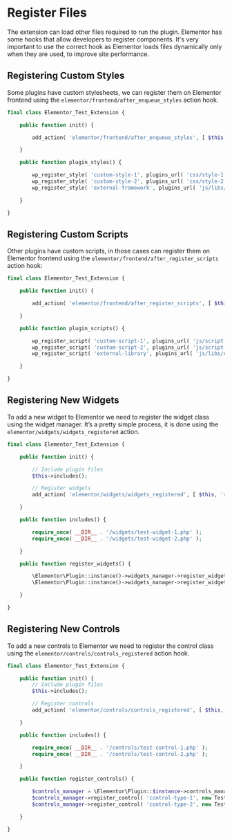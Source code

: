 # Register Files

The extension can load other files required to run the plugin. Elementor has some hooks that allow developers to register components. It's very important to use the correct hook as Elementor loads files dynamically only when they are used, to improve site performance.

## Registering Custom Styles

Some plugins have custom stylesheets, we can register them on Elementor frontend using the `elementor/frontend/after_enqueue_styles` action hook.

```php
final class Elementor_Test_Extension {

	public function init() {

		add_action( 'elementor/frontend/after_enqueue_styles', [ $this, 'plugin_styles' ] );

	}

	public function plugin_styles() {

		wp_register_style( 'custom-style-1', plugins_url( 'css/style-1.css', __FILE__ ) );
		wp_register_style( 'custom-style-2', plugins_url( 'css/style-2.css', __FILE__ ), [ 'external-framework' ] );
		wp_register_style( 'external-framework', plugins_url( 'js/libs/external-framework.css', __FILE__ ) );

	}

}
```

## Registering Custom Scripts

Other plugins have custom scripts, in those cases can register them on Elementor frontend using the `elementor/frontend/after_register_scripts` action hook:

```php
final class Elementor_Test_Extension {

	public function init() {

		add_action( 'elementor/frontend/after_register_scripts', [ $this, 'plugin_scripts' ] );

	}

	public function plugin_scripts() {

		wp_register_script( 'custom-script-1', plugins_url( 'js/script-1.js', __FILE__ ) );
		wp_register_script( 'custom-script-2', plugins_url( 'js/script-2.js', __FILE__ ), [ 'jquery', 'external-library' ] );
		wp_register_script( 'external-library', plugins_url( 'js/libs/external-library.js', __FILE__ ) );

	}

}
```

## Registering New Widgets

To add a new widget to Elementor we need to register the widget class using the widget manager. It’s a pretty simple process, it is done using the `elementor/widgets/widgets_registered` action.

```php
final class Elementor_Test_Extension {

	public function init() {

		// Include plugin files
		$this->includes();

		// Register widgets
		add_action( 'elementor/widgets/widgets_registered', [ $this, 'register_widgets' ] );

	}

	public function includes() {

		require_once( __DIR__ . '/widgets/test-widget-1.php' );
		require_once( __DIR__ . '/widgets/test-widget-2.php' );

	}

	public function register_widgets() {

		\Elementor\Plugin::instance()->widgets_manager->register_widget_type( new \Elementor_Test_Widget1() );
		\Elementor\Plugin::instance()->widgets_manager->register_widget_type( new \Elementor_Test_Widget2() );

	}

}
```

## Registering New Controls

To add a new controls to Elementor we need to register the control class using the `elementor/controls/controls_registered` action hook.

```php
final class Elementor_Test_Extension {

	public function init() {
		// Include plugin files
		$this->includes();

		// Register controls
		add_action( 'elementor/controls/controls_registered', [ $this, 'register_controls' ] );

	}

	public function includes() {

		require_once( __DIR__ . '/controls/test-control-1.php' );
		require_once( __DIR__ . '/controls/test-control-2.php' );

	}

	public function register_controls() {

		$controls_manager = \Elementor\Plugin::$instance->controls_manager;
		$controls_manager->register_control( 'control-type-1', new Test_Control1() );
		$controls_manager->register_control( 'control-type-2', new Test_Control2() );

	}

}
```

<!--

## WordPress Hooks

An example for registering files using WordPress hooks i when you want to enqueue scripts and styles files.

```php
final class Elementor_Test_Extension {

	public function init() {

		add_action( 'wp_enqueue_scripts', [ $this, 'init_scripts' ] );
		add_action( 'wp_enqueue_scripts', [ $this, 'init_styles' ] );

	}

	public function init_scripts() {

		wp_enqueue_script( 'test-script', plugins_url( '/assets/js/script.js', __FILE__ ), [], '1.0', true );

	}

	public function init_styles() {

		wp_enqueue_style( 'test-style', plugins_url( '/assets/css/style.css', __FILE__ ), [], '1.0', 'all' );

	}
}
```

## Elementor Hooks

Elementor has some hooks that allow developers to register components. It's very important to use the correct hook as Elementor loads files dynamically only when they are used, to improve site performance.

```php
final class Elementor_Test_Extension {

	public function init() {

		add_action( 'elementor/widgets/widgets_registered', [ $this, 'init_widgets' ] );
		add_action( 'elementor/controls/controls_registered', [ $this, 'init_controls' ] );

	}

	public function init_widgets() {

		// Include Widget files
		require_once( __DIR__ . '/widgets/test-widget-1.php' );
		require_once( __DIR__ . '/widgets/test-widget-2.php' );

		// Register widget
		\Elementor\Plugin::instance()->widgets_manager->register_widget_type( new \Elementor_Test_Widget_1() );
		\Elementor\Plugin::instance()->widgets_manager->register_widget_type( new \Elementor_Test_Widget_2() );

	}

	public function init_controls() {

		// Include Control files
		require_once( __DIR__ . '/controls/test-control-1.php' );
		require_once( __DIR__ . '/controls/test-control-2.php' );

		// Register control
		\Elementor\Plugin::$instance->controls_manager->register_control( 'control-type-', new \Elementor_Test_Control_1() );
		\Elementor\Plugin::$instance->controls_manager->register_control( 'control-type-', new \Elementor_Test_Control_2() );

	}
}
```

-->
